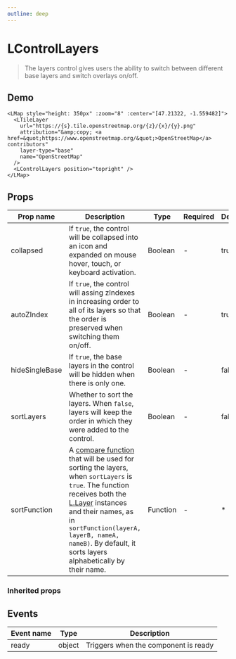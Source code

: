 ```yaml
---
outline: deep
---
```


# LControlLayers

> The layers control gives users the ability to switch between different base layers and switch overlays on/off.

## Demo

<script setup>
import L from "leaflet";
import "leaflet/dist/leaflet.css";
import { LMap, LTileLayer, LControlLayers } from '@vue-leaflet/vue-leaflet';
</script>

<LMap style="height: 350px" :zoom="8" :center="[47.21322, -1.559482]">
  <LTileLayer
    url="https://{s}.tile.openstreetmap.org/{z}/{x}/{y}.png"
    attribution="&amp;copy; <a href=&quot;https://www.openstreetmap.org/&quot;>OpenStreetMap</a> contributors"
    layer-type="base"
    name="OpenStreetMap"
  />
  <LControlLayers position="topright" />
</LMap>

```vue{8}
<LMap style="height: 350px" :zoom="8" :center="[47.21322, -1.559482]">
  <LTileLayer
    url="https://{s}.tile.openstreetmap.org/{z}/{x}/{y}.png"
    attribution="&amp;copy; <a href=&quot;https://www.openstreetmap.org/&quot;>OpenStreetMap</a> contributors"
    layer-type="base"
    name="OpenStreetMap"
  />
  <LControlLayers position="topright" />
</LMap>
```

## Props

| Prop name      | Description                                                                                                                                                                                                                                                                                                                                                                                                      | Type     | Required | Default |
| -------------- | ---------------------------------------------------------------------------------------------------------------------------------------------------------------------------------------------------------------------------------------------------------------------------------------------------------------------------------------------------------------------------------------------------------------- | -------- | -------- | ------- |
| collapsed      | If `true`, the control will be collapsed into an icon and expanded on mouse hover, touch, or keyboard activation.                                                                                                                                                                                                                                                                                                | Boolean  | -        | true    |
| autoZIndex     | If `true`, the control will assing zIndexes in increasing order to all of its layers so that the order is preserved when switching them on/off.                                                                                                                                                                                                                                                                  | Boolean  | -        | true    |
| hideSingleBase | If `true`, the base layers in the control will be hidden when there is only one.                                                                                                                                                                                                                                                                                                                                 | Boolean  | -        | false   |
| sortLayers     | Whether to sort the layers. When `false`, layers will keep the order in which they were added to the control.                                                                                                                                                                                                                                                                                                    | Boolean  | -        | false   |
| sortFunction   | A [compare function](https://developer.mozilla.org/docs/Web/JavaScript/Reference/Global_Objects/Array/sort) that will be used for sorting the layers, when `sortLayers` is `true`. The function receives both the [L.Layer](https://leafletjs.com/reference.html#layer) instances and their names, as in `sortFunction(layerA, layerB, nameA, nameB)`. By default, it sorts layers alphabetically by their name. | Function | -        | *       |

### Inherited props

<!--@include: ./props/control-props.md-->

## Events

| Event name | Type   | Description                          |
| ---------- | ------ | ------------------------------------ |
| ready      | object | Triggers when the component is ready |
